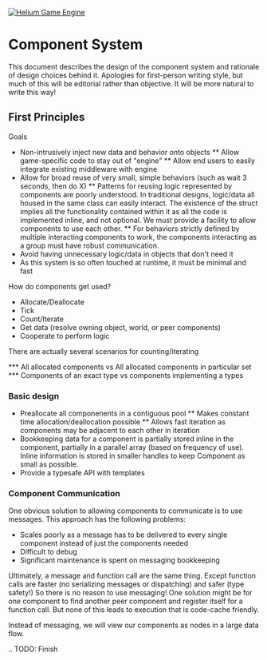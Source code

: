 <a href="http://heliumproject.org/">![Helium Game Engine](https://raw.github.com/HeliumProject/Engine/master/Documentation/Helium.png)</a>

# Component System #

This document describes the design of the component system and rationale of design choices behind it. Apologies for first-person writing style, but much of this will be editorial rather than objective. It will be more natural to write this way!

## First Principles ##

Goals

* Non-intrusively inject new data and behavior onto objects
** Allow game-specific code to stay out of "engine"
** Allow end users to easily integrate existing middleware with engine
* Allow for broad reuse of very small, simple behaviors (such as wait 3 seconds, then do X)
** Patterns for reusing logic represented by components are poorly understood. In traditional designs, logic/data all housed in the same class can easily interact. The existence of the struct implies all the functionality contained within it as all the code is implemented inline, and not optional. We must provide a facility to allow components to use each other.
** For behaviors strictly defined by multiple interacting components to work, the components interacting as a group must have robust communication.
* Avoid having unnecessary logic/data in objects that don't need it
* As this system is so often touched at runtime, it must be minimal and fast

How do components get used?

* Allocate/Deallocate
* Tick
* Count/Iterate
* Get data (resolve owning object, world, or peer components)
* Cooperate to perform logic

There are actually several scenarios for counting/iterating

*** All allocated components vs All allocated components in particular set
*** Components of an exact type vs components implementing a types

### Basic design ###

* Preallocate all componenents in a contiguous pool
** Makes constant time allocation/deallocation possible
** Allows fast iteration as components may be adjacent to each other in iteration
* Bookkeeping data for a component is partially stored inline in the component, partially in a parallel array (based on frequency of use). Inline information is stored in smaller handles to keep Component as small as possible.
* Provide a typesafe API with templates

### Component Communication ###

One obvious solution to allowing components to communicate is to use messages. This approach has the following problems:

* Scales poorly as a message has to be delivered to every single component instead of just the components needed
* Difficult to debug
* Significant maintenance is spent on messaging bookkeeping

Ultimately, a message and function call are the same thing. Except function calls are faster (no serializing messages or dispatching) and safer (type safety!) So there is no reason to use messaging! One solution might be for one component to find another peer component and register itself for a function call. But none of this leads to execution that is code-cache friendly.

Instead of messaging, we will view our components as nodes in a large data flow.

.. TODO: Finish